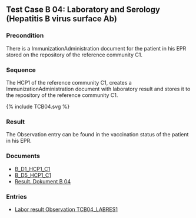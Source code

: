 ## Test Case B 04:  Laboratory and Serology (Hepatitis B virus surface Ab)

### Precondition
There is a ImmunizationAdministration document for the patient in his EPR stored on the repository of the reference community C1.

### Sequence
The HCP1 of the reference community C1, creates a ImmunizationAdministration document with laboratory result and stores it to the repository of the reference community C1.

<div>{% include TCB04.svg %}</div>


### Result
The Observation entry can be found in the vaccination status of the patient in his EPR.

### Documents
* [B_D1_HCP1_C1](Bundle-B-D1-HCP1-C1.html)
* [B_D5_HCP1_C1](Bundle-B-D5-HCP1-C1.html)
* [Result. Dokument B 04](Bundle-RDB04.html)

### Entries
* [Labor result Observation TCB04_LABRES1](Observation-TCB04-LABRES1.html)

